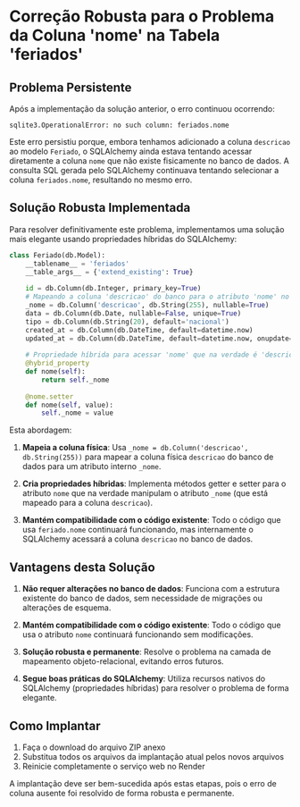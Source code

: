 # Correção Robusta para o Problema da Coluna 'nome' na Tabela 'feriados'

## Problema Persistente

Após a implementação da solução anterior, o erro continuou ocorrendo:

```
sqlite3.OperationalError: no such column: feriados.nome
```

Este erro persistiu porque, embora tenhamos adicionado a coluna `descricao` ao modelo `Feriado`, o SQLAlchemy ainda estava tentando acessar diretamente a coluna `nome` que não existe fisicamente no banco de dados. A consulta SQL gerada pelo SQLAlchemy continuava tentando selecionar a coluna `feriados.nome`, resultando no mesmo erro.

## Solução Robusta Implementada

Para resolver definitivamente este problema, implementamos uma solução mais elegante usando propriedades híbridas do SQLAlchemy:

```python
class Feriado(db.Model):
    __tablename__ = 'feriados'
    __table_args__ = {'extend_existing': True}
    
    id = db.Column(db.Integer, primary_key=True)
    # Mapeando a coluna 'descricao' do banco para o atributo 'nome' no modelo
    _nome = db.Column('descricao', db.String(255), nullable=True)
    data = db.Column(db.Date, nullable=False, unique=True)
    tipo = db.Column(db.String(20), default='nacional')
    created_at = db.Column(db.DateTime, default=datetime.now)
    updated_at = db.Column(db.DateTime, default=datetime.now, onupdate=datetime.now)
    
    # Propriedade híbrida para acessar 'nome' que na verdade é 'descricao' no banco
    @hybrid_property
    def nome(self):
        return self._nome
    
    @nome.setter
    def nome(self, value):
        self._nome = value
```

Esta abordagem:

1. **Mapeia a coluna física**: Usa `_nome = db.Column('descricao', db.String(255))` para mapear a coluna física `descricao` do banco de dados para um atributo interno `_nome`.

2. **Cria propriedades híbridas**: Implementa métodos getter e setter para o atributo `nome` que na verdade manipulam o atributo `_nome` (que está mapeado para a coluna `descricao`).

3. **Mantém compatibilidade com o código existente**: Todo o código que usa `feriado.nome` continuará funcionando, mas internamente o SQLAlchemy acessará a coluna `descricao` no banco de dados.

## Vantagens desta Solução

1. **Não requer alterações no banco de dados**: Funciona com a estrutura existente do banco de dados, sem necessidade de migrações ou alterações de esquema.

2. **Mantém compatibilidade com o código existente**: Todo o código que usa o atributo `nome` continuará funcionando sem modificações.

3. **Solução robusta e permanente**: Resolve o problema na camada de mapeamento objeto-relacional, evitando erros futuros.

4. **Segue boas práticas do SQLAlchemy**: Utiliza recursos nativos do SQLAlchemy (propriedades híbridas) para resolver o problema de forma elegante.

## Como Implantar

1. Faça o download do arquivo ZIP anexo
2. Substitua todos os arquivos da implantação atual pelos novos arquivos
3. Reinicie completamente o serviço web no Render

A implantação deve ser bem-sucedida após estas etapas, pois o erro de coluna ausente foi resolvido de forma robusta e permanente.
